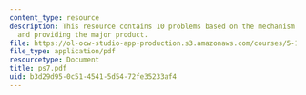```yaml
---
content_type: resource
description: This resource contains 10 problems based on the mechanism of reaction
  and providing the major product.
file: https://ol-ocw-studio-app-production.s3.amazonaws.com/courses/5-12-organic-chemistry-i-spring-2005/b3d29d950c5145415d5472fe35233af4_ps7.pdf
file_type: application/pdf
resourcetype: Document
title: ps7.pdf
uid: b3d29d95-0c51-4541-5d54-72fe35233af4
---
```

